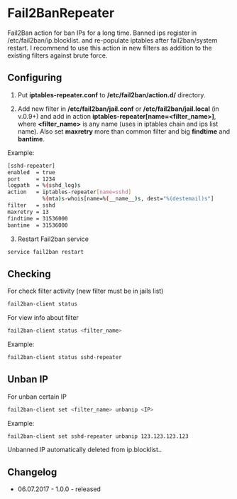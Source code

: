 # Fail2BanRepeater

Fail2Ban action for ban IPs for a long time. Banned ips register in /etc/fail2ban/ip.blocklist.<name> and re-populate iptables after fail2ban/system restart. I recommend to use this action in new filters as addition to the existing filters against brute force.

Configuring
-----------
1. Put **iptables-repeater.conf** to **/etc/fail2ban/action.d/** directory.

2. Add new filter in **/etc/fail2ban/jail.conf** or **/etc/fail2ban/jail.local** (in v.0.9+) and add in action **iptables-repeater[name=<filter_name>]**, where **<filter_name>** is any name (uses in iptables chain and ips list name). Also set **maxretry** more than common filter and big **findtime** and **bantime**.

Example:

```bash
[sshd-repeater]
enabled  = true
port     = 1234
logpath  = %(sshd_log)s
action   = iptables-repeater[name=sshd]
           %(mta)s-whois[name=%(__name__)s, dest="%(destemail)s"]
filter   = sshd
maxretry = 13
findtime = 31536000
bantime  = 31536000
```

3. Restart Fail2ban service

```bash
service fail2ban restart
```

Checking
--------

For check filter activity (new filter must be in jails list)

```bash
fail2ban-client status
```

For view info about filter

```bash
fail2ban-client status <filter_name>
```

Example:

```bash
fail2ban-client status sshd-repeater
```

Unban IP
--------

For unban certain IP

```bash
fail2ban-client set <filter_name> unbanip <IP>
```

Example:

```bash
fail2ban-client set sshd-repeater unbanip 123.123.123.123
```

Unbanned IP automatically deleted from ip.blocklist.<name>.

Changelog
---------

- 06.07.2017 - 1.0.0 - released
